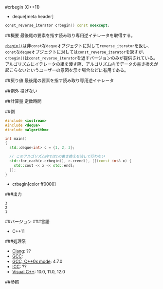 #crbegin (C++11)
* deque[meta header]

```cpp
const_reverse_iterator crbegin() const noexcept;
```

##概要
最後尾の要素を指す読み取り専用逆イテレータを取得する。

[`rbegin()`](./rbegin.md)は非`const`な`deque`オブジェクトに対して`reverse_iterator`を返し、`const`な`deque`オブジェクトに対しては`const_reverse_iterator`を返すが、`crbegin()`は`const_reverse_iterator`を返すバージョンのみが提供されている。
アルゴリズムにイテレータの組を渡す際、アルゴリズム内でデータの書き換えが起こらないというユーザーの意図を示す場合などに有用である。


##戻り値
最後尾の要素を指す読み取り専用逆イテレータ


##例外
投げない


##計算量
定数時間


##例
```cpp
#include <iostream>
#include <deque>
#include <algorithm>

int main()
{
  std::deque<int> c = {1, 2, 3};

  // このアルゴリズム内ではcの書き換えを決して行わない
  std::for_each(c.crbegin(), c.crend(), [](const int& x) {
    std::cout << x << std::endl;
  });
}
```
* crbegin[color ff0000]

###出力
```
3
2
1
```

##バージョン
###言語
- C++11

###処理系
- [Clang](/implementation.md#clang): ??
- [GCC](/implementation.md#gcc): 
- [GCC, C++0x mode](/implementation.md#gcc): 4.7.0
- [ICC](/implementation.md#icc): ??
- [Visual C++](/implementation.md#visual_cpp): 10.0, 11.0, 12.0


##参照


